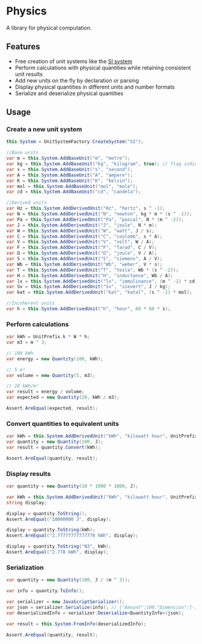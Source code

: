Physics
=======

A library for physical computation.

## Features ##
- Free creation of unit systems like the [SI system](http://en.wikipedia.org/wiki/International_System_of_Units)
- Perform calculations with physical quantities while retaining consistent unit results
- Add new units on the fly by declaration or parsing
- Display physical quantities in different units and number formats
- Serialize and deserialize physical quantities

## Usage ##
### Create a new unit system ###
```C#
this.System = UnitSystemFactory.CreateSystem("SI");

//Base units
var m = this.System.AddBaseUnit("m", "metre");
var kg = this.System.AddBaseUnit("kg", "kilogram", true); // flag indicates that kilogram has an inherent prefix
var s = this.System.AddBaseUnit("s", "second");
var A = this.System.AddBaseUnit("A", "ampere");
var K = this.System.AddBaseUnit("K", "kelvin");
var mol = this.System.AddBaseUnit("mol", "mole");
var cd = this.System.AddBaseUnit("cd", "candela");

//Derived units
var Hz = this.System.AddDerivedUnit("Hz", "hertz", s ^ -1);
var N = this.System.AddDerivedUnit("N", "newton", kg * m * (s ^ -2));
var Pa = this.System.AddDerivedUnit("Pa", "pascal", N * (m ^ -2));
var J = this.System.AddDerivedUnit("J", "joule", N * m);
var W = this.System.AddDerivedUnit("W", "watt", J / s);
var C = this.System.AddDerivedUnit("C", "coulomb", s * A);
var V = this.System.AddDerivedUnit("V", "volt", W / A);
var F = this.System.AddDerivedUnit("F", "farad", C / V);
var Ω = this.System.AddDerivedUnit("Ω", "joule", V / A);
var S = this.System.AddDerivedUnit("S", "siemens", A / V);
var Wb = this.System.AddDerivedUnit("Wb", "weber", V * s);
var T = this.System.AddDerivedUnit("T", "tesla", Wb * (s ^ -2));
var H = this.System.AddDerivedUnit("H", "inductance", Wb / A);
var lx = this.System.AddDerivedUnit("lx", "immulinance", (m ^ -2) * cd);
var Sv = this.System.AddDerivedUnit("Sv", "sievert", J / kg);
var kat = this.System.AddDerivedUnit("kat", "katal", (s ^ -1) * mol);

//Incoherent units
var h = this.System.AddDerivedUnit("h", "hour", 60 * 60 * s);
```

### Perform calculations ###

```C#
var kWh = UnitPrefix.k * W * h;
var m3 = m ^ 3;

// 100 kWh
var energy = new Quantity(100, kWh);

// 5 m³
var volume = new Quantity(5, m3);

// 20 kWh/m³
var result = energy / volume;
var expected = new Quantity(20, kWh / m3);

Assert.AreEqual(expected, result);
```

### Convert quantities to equivalent units ###

```C#
var kWh = this.System.AddDerivedUnit("kWh", "kilowatt hour", UnitPrefix.k * this.W * this.h);
var quantity = new Quantity(100, J);
var result = quantity.Convert(kWh);

Assert.AreEqual(quantity, result);
```

### Display results ###

```C#
var quantity = new Quantity(10 * 1000 * 1000, J);

var kWh = this.System.AddDerivedUnit("kWh", "kilowatt hour", UnitPrefix.k * W * h);
string display;

display = quantity.ToString();
Assert.AreEqual("10000000 J", display);

display = quantity.ToString(kWh);
Assert.AreEqual("2.77777777777778 kWh", display);

display = quantity.ToString("N3", kWh);
Assert.AreEqual("2.778 kWh", display);
```

### Serialization ###

```C#
var quantity = new Quantity(100, J / (m ^ 3));

var info = quantity.ToInfo();

var serializer = new JavaScriptSerializer();
var json = serializer.Serialize(info); // {"Amount":100,"Dimension":[-1,1,-2]}
var deserializedInfo = serializer.Deserialize<QuantityInfo>(json);

var result = this.System.FromInfo(deserializedInfo);

Assert.AreEqual(quantity, result);
```
